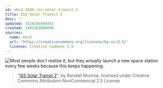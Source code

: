```yaml
---
id: xkcd.1830-iss-solar-transit-2
title: ISS Solar Transit 2
desc: ''
updated: 1616186984443
created: 1493362800000
sources:
  name: xkcd
  url: 'https://creativecommons.org/licenses/by-nc/2.5/'
  license: Creative Commons 2.5
---
```

![Most people don't realize it, but they actually launch a new space station every few weeks because this keeps happening.](https://imgs.xkcd.com/comics/iss_solar_transit_2.png)
> "[ISS Solar Transit 2](https://xkcd.com/1830/)", by Randall Munroe, licensed under Creative Commons Attribution-NonCommercial 2.5 License
